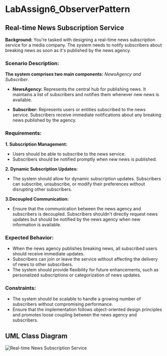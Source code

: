 # LabAssign6_ObserverPattern

## Real-time News Subscription Service

**Background:** You're tasked with designing a real-time news subscription service for a media company. The system needs to notify subscribers about breaking news as soon as it's published by the news agency. <br>

### Scenario Description: 
**The system comprises two main components:** *NewsAgency and Subscriber*.<br>
- **NewsAgency:** Represents the central hub for publishing news. It maintains a list of subscribers and notifies them whenever new news is available.

- **Subscriber:** Represents users or entities subscribed to the news service. Subscribers receive immediate notifications about any breaking news published by the agency.<br>

### Requirements:

**1. Subscription Management:**
  - Users should be able to subscribe to the news service.
  - Subscribers should be notified promptly when new news is published.<br>
  
**2. Dynamic Subscription Updates:**
  - The system should allow for dynamic subscription updates. Subscribers can subscribe, unsubscribe, or modify their preferences without disrupting other subscribers.

**3.Decoupled Communication:**
  - Ensure that the communication between the news agency and subscribers is decoupled. Subscribers shouldn't directly request news updates but should be notified by the news agency when new information is available.
    
### Expected Behavior:
- When the news agency publishes breaking news, all subscribed users should receive immediate updates.
- Subscribers can join or leave the service without affecting the delivery of news to other subscribers.
- The system should provide flexibility for future enhancements, such as personalized subscriptions or categorization of news updates.

### Constraints:
- The system should be scalable to handle a growing number of subscribers without compromising performance.
- Ensure that the implementation follows object-oriented design principles and promotes loose coupling between the news agency and subscribers. <br>

## UML Class Diagram
![Real-time News Subscription Service](https://github.com/user-attachments/assets/1077dc92-240e-4a07-b634-0a2591ba2df7)
